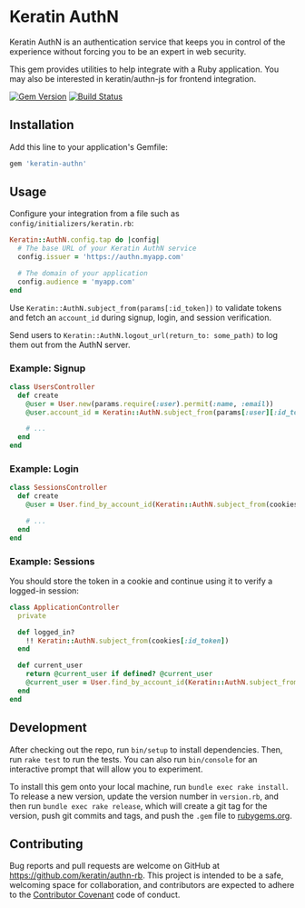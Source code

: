 # Keratin AuthN

Keratin AuthN is an authentication service that keeps you in control of the experience without forcing you to be an expert in web security.

This gem provides utilities to help integrate with a Ruby application. You may also be interested in keratin/authn-js for frontend integration.

[![Gem Version](https://badge.fury.io/rb/keratin-authn.svg)](http://badge.fury.io/rb/keratin-authn) [![Build Status](https://travis-ci.org/keratin/authn-rb.svg?branch=master)](https://travis-ci.org/keratin/authn-rb)

## Installation

Add this line to your application's Gemfile:

```ruby
gem 'keratin-authn'
```

## Usage

Configure your integration from a file such as `config/initializers/keratin.rb`:

```ruby
Keratin::AuthN.config.tap do |config|
  # The base URL of your Keratin AuthN service
  config.issuer = 'https://authn.myapp.com'

  # The domain of your application
  config.audience = 'myapp.com'
end
```

Use `Keratin::AuthN.subject_from(params[:id_token])` to validate tokens and fetch an `account_id` during signup, login, and session verification.

Send users to `Keratin::AuthN.logout_url(return_to: some_path)` to log them out from the AuthN server.

### Example: Signup

```ruby
class UsersController
  def create
    @user = User.new(params.require(:user).permit(:name, :email))
    @user.account_id = Keratin::AuthN.subject_from(params[:user][:id_token])

    # ...
  end
end
```

### Example: Login

```ruby
class SessionsController
  def create
    @user = User.find_by_account_id(Keratin::AuthN.subject_from(cookies[:id_token]))

    # ...
  end
end
```

### Example: Sessions

You should store the token in a cookie and continue using it to verify a logged-in session:

```ruby
class ApplicationController
  private

  def logged_in?
    !! Keratin::AuthN.subject_from(cookies[:id_token])
  end

  def current_user
    return @current_user if defined? @current_user
    @current_user = User.find_by_account_id(Keratin::AuthN.subject_from(cookies[:id_token])
  end
end
```

## Development

After checking out the repo, run `bin/setup` to install dependencies. Then, run `rake test` to run the tests. You can also run `bin/console` for an interactive prompt that will allow you to experiment.

To install this gem onto your local machine, run `bundle exec rake install`. To release a new version, update the version number in `version.rb`, and then run `bundle exec rake release`, which will create a git tag for the version, push git commits and tags, and push the `.gem` file to [rubygems.org](https://rubygems.org).

## Contributing

Bug reports and pull requests are welcome on GitHub at https://github.com/keratin/authn-rb. This project is intended to be a safe, welcoming space for collaboration, and contributors are expected to adhere to the [Contributor Covenant](http://contributor-covenant.org) code of conduct.

